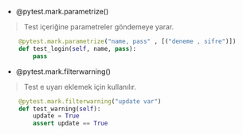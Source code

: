 - @pytest.mark.parametrize()
> Test içeriğine parametreler göndemeye yarar.
```python
    @pytest.mark.parametrize("name, pass" , [("deneme , sifre")])
    def test_login(self, name, pass):
        pass
```
- @pytest.mark.filterwarning()
> Test e uyarı eklemek için kullanılır.
```python
    @pytest.mark.filterwarning("update var")
    def test_warning(self):
        update = True
        assert update == True
```

